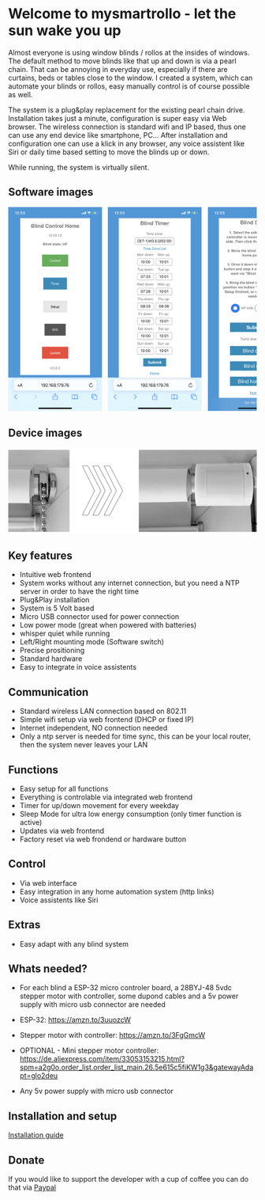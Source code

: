 # Welcome to mysmartrollo - let the sun wake you up

Almost everyone is using window blinds / rollos at the insides of windows. The default method to move blinds like that up and down is via a pearl chain. That can be annoying in everyday use, especially if there are curtains, beds or tables close to the window. I created a system, which can automate your blinds or rollos, easy manually control is of course possible as well.

The system is a plug&play replacement for the existing pearl chain drive. Installation takes just a minute, configuration is super easy via Web browser. The wireless connection is standard wifi and IP based, thus one can use any end device like smartphone, PC... After installation and configuration one can use a klick in any browser, any voice assistent like Siri or daily time based setting to move the blinds up or down.

While running, the system is virtually silent.

## Software images

<pre><img src="images/controlcenter.png" width="190px">&#9;<img src="images/timer.png" width="190x">&#9;<img src="images/setup.png" width="190px">&#9;<img src="images/network.png" width="190px"></pre>

## Device images

<pre><img src="images/device_mounted.png" width="800px"></pre>

## Key features

- Intuitive web frontend
- System works without any internet connection, but you need a NTP server in order to have the right time
- Plug&Play installation
- System is 5 Volt based
- Micro USB connector used for power connection
- Low power mode (great when powered with batteries)
- whisper quiet while running
- Left/Right mounting mode (Software switch)
- Precise prositioning
- Standard hardware
- Easy to integrate in voice assistents

## Communication

- Standard wireless LAN connection based on 802.11
- Simple wifi setup via web frontend (DHCP or fixed IP)
- Internet independent, NO connection needed
- Only a ntp server is needed for time sync, this can be your local router, then the system never leaves your LAN

## Functions

- Easy setup for all functions
- Everything is controlable via integrated web frontend
- Timer for up/down movement for every weekday
- Sleep Mode for ultra low energy consumption (only timer function is active)
- Updates via web frontend
- Factory reset via web frondend or hardware button

## Control

- Via web interface
- Easy integration in any home automation system (http links)
- Voice assistents like Siri

## Extras

- Easy adapt with any blind system


## Whats needed?

- For each blind a ESP-32 micro controler board, a 28BYJ-48 5vdc stepper motor with controller, some dupond cables and a 5v power supply with micro usb connector are needed

- ESP-32: https://amzn.to/3uuozcW
- Stepper motor with controller: https://amzn.to/3FgGmcW
- OPTIONAL - Mini stepper motor controller: https://de.aliexpress.com/item/33053153215.html?spm=a2g0o.order_list.order_list_main.26.5e615c5fiKW1g3&gatewayAdapt=glo2deu
- Any 5v power supply with micro usb connector

## Installation and setup

[Installation guide](https://github.com/danieldownload/mysmartrollo/wiki/Installation-guide)





## Donate
If you would like to support the developer with a cup of coffee you can do that via [Paypal](https://www.paypal.com/donate/?hosted_button_id=XN85B8YSH7KBL)

